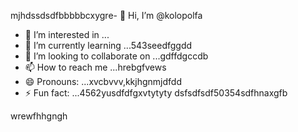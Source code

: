 mjhdssdsdfbbbbbcxygre- 👋 Hi, I’m @kolopolfa
- 👀 I’m interested in ...
- 🌱 I’m currently learning ...543seedfggdd
- 💞️ I’m looking to collaborate on ...gdffdgccdb
- 📫 How to reach me ...hrebgfvews
- 😄 Pronouns: ...xvcbvvv,kkjhgnmjdfdd
- ⚡ Fun fact: ...4562yusdfdfgxvtytyty
dsfsdfsdf50354sdfhnaxgfb
<!---bvfv15sddsj,kj,ker
kolopolfa/kolopolfa is a ✨ special ✨ repository bdsrwefecause its `README.md` (this file) appears on your GitHub profile.564552
You can click the Preview link to take a look at your changes.543hnjmmjjmkui36363gbf
--->
wrewfhhgngh
